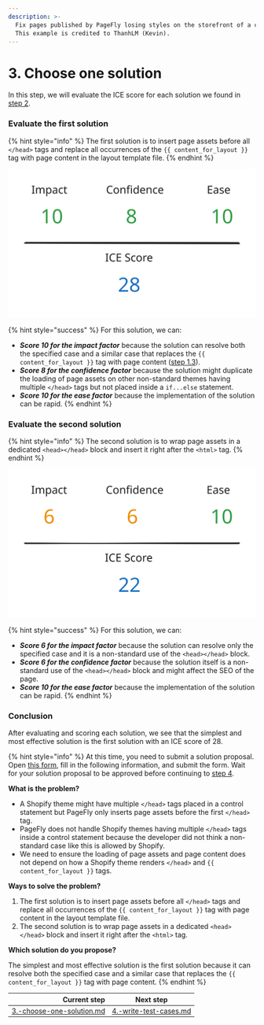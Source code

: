 ```yaml
---
description: >-
  Fix pages published by PageFly losing styles on the storefront of a customer.
  This example is credited to ThanhLM (Kevin).
---
```


# 3. Choose one solution

In this step, we will evaluate the ICE score for each solution we found in [step 2](2.-find-multiple-solutions.md).

### Evaluate the first solution

{% hint style="info" %}
The first solution is to insert page assets before all `</head>` tags and replace all occurrences of the `{{ content_for_layout }}` tag with page content in the layout template file.
{% endhint %}

<img src="../../../.gitbook/assets/file.excalidraw.svg" alt="" class="gitbook-drawing">

{% hint style="success" %}
For this solution, we can:

* &#x20;_**Score 10 for the impact factor**_ because the solution can resolve both the specified case and a similar case that replaces the `{{ content_for_layout }}` tag with page content ([step 1.3](1.-understand-the-issue.md#frame-the-issue)).
* _**Score 8 for the confidence factor**_ because the solution might duplicate the loading of page assets on other non-standard themes having multiple `</head>` tags but not placed inside a `if...else` statement.
* _**Score 10 for the ease factor**_ because the implementation of the solution can be rapid.
{% endhint %}

### Evaluate the second solution

{% hint style="info" %}
The second solution is to wrap page assets in a dedicated `<head></head>` block and insert it right after the `<html>` tag.
{% endhint %}

<img src="../../../.gitbook/assets/file.excalidraw (1).svg" alt="" class="gitbook-drawing">

{% hint style="success" %}
For this solution, we can:

* &#x20;_**Score 6 for the impact factor**_ because the solution can resolve only the specified case and it is a non-standard use of the `<head></head>` block.
* _**Score 6 for the confidence factor**_ because the solution itself is a non-standard use of the `<head></head>` block and might affect the SEO of the page.
* _**Score 10 for the ease factor**_ because the implementation of the solution can be rapid.
{% endhint %}

### Conclusion

After evaluating and scoring each solution, we see that the simplest and most effective solution is the first solution with an ICE score of 28.

{% hint style="info" %}
At this time, you need to submit a solution proposal. Open [this form](https://docs.google.com/forms/d/e/1FAIpQLSc8IcTnfy\_6Y92hScpEwUMpfWXQengWYQtxPXiXPbmStBWilw/viewform), fill in the following information, and submit the form. Wait for your solution proposal to be approved before continuing to [step 4](4.-write-test-cases.md).

**What is the problem?**

* A Shopify theme might have multiple `</head>` tags placed in a control statement but PageFly only inserts page assets before the first `</head>` tag.
* PageFly does not handle Shopify themes having multiple `</head>` tags inside a control statement because the developer did not think a non-standard case like this is allowed by Shopify.
* We need to ensure the loading of page assets and page content does not depend on how a Shopify theme renders `</head>` and `{{ content_for_layout }}` tags.

**Ways to solve the problem?**

1. The first solution is to insert page assets before all `</head>` tags and replace all occurrences of the `{{ content_for_layout }}` tag with page content in the layout template file.
2. The second solution is to wrap page assets in a dedicated `<head></head>` block and insert it right after the `<html>` tag.

**Which solution do you propose?**

The simplest and most effective solution is the first solution because it can resolve both the specified case and a similar case that replaces the `{{ content_for_layout }}` tag with page content.
{% endhint %}

|                                                                  Current step | Next step                                                               |
| ----------------------------------------------------------------------------: | ----------------------------------------------------------------------- |
| [3.-choose-one-solution.md](../processes/3.-choose-one-solution.md "mention") | [4.-write-test-cases.md](../processes/4.-write-test-cases.md "mention") |
